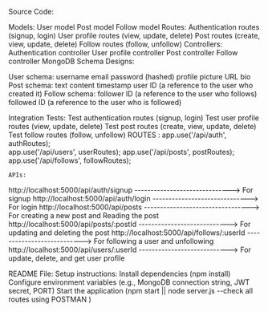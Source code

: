 Source Code:

Models:
		User model
		Post model
		Follow model
Routes:
		Authentication routes (signup, login)
		User profile routes (view, update, delete)
		Post routes (create, view, update, delete)
		Follow routes (follow, unfollow)
Controllers:
		Authentication controller
		User profile controller
		Post controller
		Follow controller
MongoDB Schema Designs:

User schema:
		username
		email
		password (hashed)
		profile picture URL
		bio
Post schema:
		text content
		timestamp
		user ID (a reference to the user who created it)
Follow schema:
		follower ID (a reference to the user who follows)
		followed ID (a reference to the user who is followed)

Integration Tests:
		Test authentication routes (signup, login)
		Test user profile routes (view, update, delete)
		Test post routes (create, view, update, delete)
		Test follow routes (follow, unfollow)
ROUTES :
				app.use('/api/auth', authRoutes);                        
				app.use('/api/users', userRoutes);
				app.use('/api/posts', postRoutes);
				app.use('/api/follows', followRoutes);

	APIs:
 http://localhost:5000/api/auth/signup  ------------------------------>  For signup 
 http://localhost:5000/api/auth/login   ------------------------------>  For login
 http://localhost:5000/api/posts     --------------------------------->  For creating a new post and Reading the post
 http://localhost:5000/api/posts/:postId  ---------------------------->  For updating and deleting the post
 http://localhost:5000/api/follows/:userId --------------------------->  For following a user and unfollowing
 http://localhost:5000/api/users/:userId  ---------------------------->  For update, delete, and get user profile


README File:
Setup instructions:
Install dependencies (npm install)
Configure environment variables (e.g., MongoDB connection string, JWT secret, PORT)
Start the application (npm start || node server.js --check all routes using POSTMAN	)
